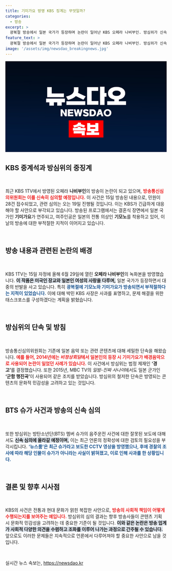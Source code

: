 ```yaml
---
title: 기미가요 방영 KBS 징계는 무엇일까?
categories:
  - 방송
excerpt: >
  광복절 방송에서 일본 국가가 등장하며 논란이 일어난 KBS 오페라 나비부인. 방심위가 신속 심의를 통해 중징계를 예고하며, KBS 사장은 태스크포스 구성 약속. 과거 유사 사례들과 비교되며 사회적 반향이 커지고 있다. 클릭해서 자세히 알아보세요!
feature_text: >
  광복절 방송에서 일본 국가가 등장하며 논란이 일어난 KBS 오페라 나비부인. 방심위가 신속 심의를 통해 중징계를 예고하며, KBS 사장은 태스크포스 구성 약속. 과거 유사 사례들과 비교되며 사회적 반향이 커지고 있다. 클릭해서 자세히 알아보세요!
image: '/assets/img/newsdao_breakingnews.jpg'
---
```


<p><img src="/assets/img/newsdao_breakingnews.jpg" alt="koreaapp 속보" /></p>

<h2 data-ke-size="size26">KBS 중계석과 방심위의 중징계</h2>

<p data-ke-size="size16">&nbsp;</p>

<p data-ke-size="size16">최근 KBS 1TV에서 방영된 오페라 <b>나비부인</b>의 방송이 논란이 되고 있으며, <b><span style="color: #ee2323;">방송통신심의위원회는 이를 신속히 심의할 예정입니다.</span></b> 이 사건은 15일 방송된 내용으로, 민원이 28건 접수되었고, 관련 심의는 오는 19일 진행될 것입니다. 이는 KBS가 긴급하게 대응해야 할 사안으로 부각되고 있습니다. 방송된 프로그램에서는 결혼식 장면에서 일본 국가인 <b>기미가요</b>가 연주되고, 여주인공은 일본의 전통 의상인 <b>기모노</b>를 착용하고 있어, 이날의 방송에 대한 부적절한 지적이 이어지고 있습니다.</p>

<p data-ke-size="size16">&nbsp;</p>

<h2 data-ke-size="size26">방송 내용과 관련된 논란의 배경</h2>

<p data-ke-size="size16">&nbsp;</p>

<p data-ke-size="size16">KBS 1TV는 15일 자정에 올해 6월 29일에 열린 <b>오페라 나비부인</b>의 녹화본을 방영했습니다. <b><span style="background-color: #21538527;">이 작품은 미국인 장교와 일본인 여성의 사랑을 다루며,</span></b> 일본 국가가 등장하면서 대중의 반발을 사고 있습니다. 특히 <b><span style="color: #1a5490;">광복절에 기모노와 기미가요가 방송되면서 부적절하다는 지적이 있었습니다.</span></b> 이에 대해 박민 KBS 사장은 사과를 표명하고, 문제 해결을 위한 태스크포스를 구성하겠다는 계획을 밝혔습니다.</p>

<p data-ke-size="size16">&nbsp;</p>

<h2 data-ke-size="size26">방심위의 단속 및 방침</h2>

<p data-ke-size="size16">&nbsp;</p>

<p data-ke-size="size16">방송통신심의위원회는 기존에 일본 음악 또는 관련 콘텐츠에 대해 세밀한 단속을 해왔습니다. <b><span style="color: #ee2323;">예를 들어, 2014년에는 <i>비정상회담</i>에서 일본인의 등장 시 기미가요가 배경음악으로 사용되어 논란이 일었던 사례가 있습니다.</span></b> 이 사건에서 방심위는 법정 제재인 <b>‘경고’</b>를 결정했습니다. 또한 2015년, MBC TV의 <i>일밤-진짜 사나이</i>에서도 일본 군가인 <b>‘군함 행진곡’</b>이 사용되어 같은 조치를 받았습니다. 방심위의 철저한 단속은 방영되는 콘텐츠의 문화적 민감성을 고려하고 있는 것입니다.</p>

<p data-ke-size="size16">&nbsp;</p>

<h2 data-ke-size="size26">BTS 슈가 사건과 방송의 신속 심의</h2>

<p data-ke-size="size16">&nbsp;</p>

<p data-ke-size="size16">또한 방심위는 방탄소년단(BTS) 멤버 슈가의 음주운전 사건에 대한 잘못된 보도에 대해서도 <b><span style="background-color: #21538527;">신속 심의에 올라갈 예정이며,</span></b> 이는 최근 언론의 정확성에 대한 검토의 필요성을 부각시킵니다. <b><span style="color: #1a5490;">‘뉴스룸’은 최근 슈가라고 보도한 CCTV 영상을 방영했으나, 후에 경찰의 조사에 따라 해당 인물이 슈가가 아니라는 사실이 밝혀졌고, 이로 인해 사과를 한 상황입니다.</span></b></p>

<p data-ke-size="size16">&nbsp;</p>

<h2 data-ke-size="size26">결론 및 향후 시사점</h2>

<p data-ke-size="size16">&nbsp;</p>

<p data-ke-size="size16">KBS의 사건은 전통과 현대 문화가 얽힌 복잡한 사안으로, <b><span style="color: #ee2323;">방송의 사회적 책임이 어떻게 수행되는지를 보여주는 예입니다.</span></b> 방심위의 심의 결과는 향후 방송사들이 콘텐츠 기획 시 문화적 민감성을 고려하는 데 중요한 기준이 될 것입니다. <b><span style="background-color: #21538527;">이와 같은 논란은 방송 업계가 사회적 다양한 의견을 수렴하고 조화를 이루어 나가는 과정으로 간주될 수 있습니다.</span></b> 앞으로도 이러한 문제들은 지속적으로 언론에서 다루어져야 할 중요한 사안으로 남을 것입니다.</p>

<p data-ke-size="size16">&nbsp;</p>
실시간 뉴스 속보는, <a href="https://newsdao.kr" rel="dofollow">https://newsdao.kr</a>


